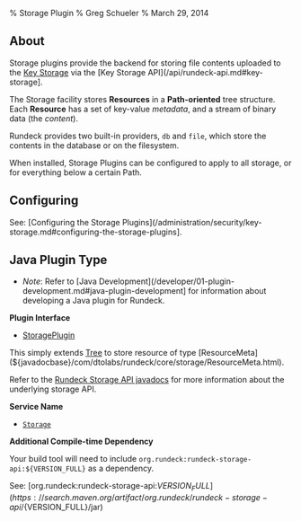 % Storage Plugin
% Greg Schueler
% March 29, 2014

## About

Storage plugins provide the backend for storing file contents uploaded to the [Key Storage](/administration/security/key-storage.md) via the [Key Storage API](/api/rundeck-api.md#key-storage].

The Storage facility stores **Resources** in a **Path-oriented** tree structure.  Each **Resource** has a set of key-value *metadata*, and a stream of binary data (the *content*).

Rundeck provides two built-in providers, `db` and `file`, which store the contents in the database or on the filesystem.

When installed, Storage Plugins can be configured to apply to all storage, or for everything below a certain Path.

## Configuring

See: [Configuring the Storage Plugins](/administration/security/key-storage.md#configuring-the-storage-plugins].

## Java Plugin Type

* *Note*: Refer to [Java Development](/developer/01-plugin-development.md#java-plugin-development] for information about developing a Java plugin for Rundeck.

**Plugin Interface**

* [StoragePlugin](${javadocbase}/com/dtolabs/rundeck/plugins/storage/StoragePlugin.html)

This simply extends [Tree](${javadocbase}/org/rundeck/storage/api/Tree.html) to store resource of type [ResourceMeta](${javadocbase}/com/dtolabs/rundeck/core/storage/ResourceMeta.html).

Refer to the [Rundeck Storage API javadocs](${javadocstoragetop}) for more information about the underlying storage API.

**Service Name**

* [`Storage`](${javadocbase}/com/dtolabs/rundeck/plugins/ServiceNameConstants.html#Storage)

**Additional Compile-time Dependency**

Your build tool will need to include `org.rundeck:rundeck-storage-api:${VERSION_FULL}` as a dependency.

See: [org.rundeck:rundeck-storage-api:${VERSION_FULL}](https://search.maven.org/artifact/org.rundeck/rundeck-storage-api/${VERSION_FULL}/jar)

